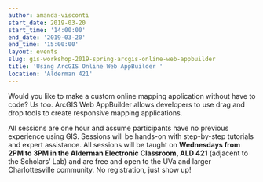 ```yaml
---
author: amanda-visconti
start_date: 2019-03-20
start_time: '14:00:00'
end_date: '2019-03-20'
end_time: '15:00:00'
layout: events
slug: gis-workshop-2019-spring-arcgis-online-web-appbuilder
title: 'Using ArcGIS Online Web AppBuilder '
location: 'Alderman 421'
---
```


Would you like to make a custom online mapping application without have to code?  Us too. ArcGIS Web AppBuilder allows developers to use drag and drop tools to create responsive mapping applications.

All sessions are one hour and assume participants have no previous experience using GIS. Sessions will be hands-on with step-by-step tutorials and expert assistance. All sessions will be taught on **Wednesdays from 2PM to 3PM in the Alderman Electronic Classroom, ALD 421** (adjacent to the Scholars’ Lab) and are free and open to the UVa and larger Charlottesville community. No registration, just show up!